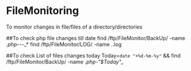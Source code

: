 # FileMonitoring
To monitor changes in file/files of a directory/directories 


##To check php file changes till date
find /ftp/FileMonitor/BackUp/ -name *.php-*-*-*_*
find /ftp/FileMonitor/LOG/ -name *.*.log


##To check List of files changes today
Today=`date "+%d-%m-%y"` && find /ftp/FileMonitor/BackUp/ -name *.php-"$Today"_*
